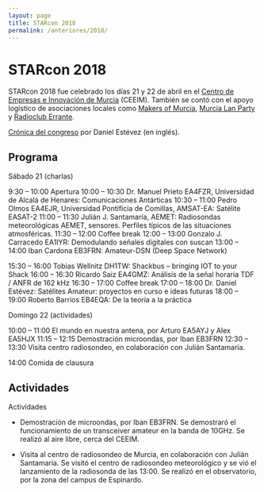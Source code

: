 ```yaml
---
layout: page
title: STARcon 2018
permalink: /anteriores/2018/
---
```


# STARcon 2018

STARcon 2018 fue celebrado los días 21 y 22 de abril en el [Centro de Empresas e
Innovación de Murcia](https://www.ceeim.es/) (CEEIM). También se contó con el
apoyo logístico de asociaciones locales como [Makers of Murcia](https://makersofmurcia.org/),
[Murcia Lan Party](http://www.murcialanparty.com/mlp17/)
y [Radioclub Errante](http://www.radiocluberrante.es/).

[Crónica del congreso](https://destevez.net/2018/04/starcon-2018-aftermath/)
por Daniel Estévez (en inglés).

## Programa


Sábado 21 (charlas)

9:30 – 10:00 Apertura
10:00 – 10:30 Dr. Manuel Prieto EA4FZR, Universidad de Alcalá de Henares: Comunicaciones Antárticas
10:30 – 11:00 Pedro Olmos EA4EJR, Universidad Pontificia de Comillas, AMSAT-EA: Satélite EASAT-2
11:00 – 11:30 Julián J. Santamaría, AEMET: Radiosondas meteorológicas AEMET, sensores. Perfiles típicos de las situaciones atmosféricas.
11:30 – 12:00 Coffee break
12:00 – 13:00 Gonzalo J. Carracedo EA1IYR: Demodulando señales digitales con suscan
13:00 – 14:00 Iban Cardona EB3FRN: Amateur-DSN (Deep Space Network)

15:30 – 16:00 Tobias Wellnitz DH1TW: Shackbus – bringing IOT to your Shack
16:00 – 16:30 Ricardo Saiz EA4GMZ: Análisis de la señal horaria TDF / ANFR de 162 kHz
16:30 – 17:00 Coffee break
17:00 – 18:00 Dr. Daniel Estévez: Satélites Amateur: proyectos en curso e ideas futuras
18:00 – 19:00 Roberto Barrios EB4EQA: De la teoría a la práctica

Domingo 22 (actividades)

10:00 – 11:00 El mundo en nuestra antena, por Arturo EA5AYJ y Alex EA5HJX
11:15 – 12:15 Demostración microondas, por Iban EB3FRN
12:30 – 13:30 Visita centro radiosondeo, en colaboración con Julián Santamaría.

14:00 Comida de clausura

## Actividades

Actividades

* Demostración de microondas, por Iban EB3FRN. Se demostraró el funcionamiento
  de un transceiver amateur en la banda de 10GHz. Se realizó al aire libre,
  cerca del CEEIM.

* Visita al centro de radiosondeo de Murcia, en colaboración
  con Julián Santamaría. Se visitó el centro de radiosondeo meteorológico y
  se vió el lanzamiento de la radiosonda de las 13:00. Se realizó en el
  observatorio, por la zona del campus de Espinardo.
